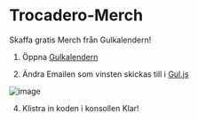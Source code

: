 # Trocadero-Merch
Skaffa gratis Merch från Gulkalendern!

1. Öppna [Gulkalendern](https://gulkalender.se)

2. Ändra Emailen som vinsten skickas till i [Gul.js](https://raw.githubusercontent.com/Muminwilmer/Trocadero-Merch/main/Gul.js)

![image](https://github.com/Muminwilmer/Trocadero-Merch/assets/113240095/eb60530c-947e-4ef7-aacf-d514d6a7d696)

4. Klistra in koden i konsollen
Klar!


